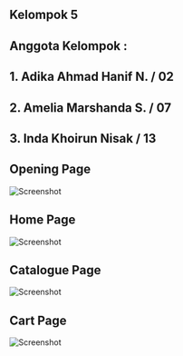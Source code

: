 ## Kelompok 5 
## Anggota Kelompok : 
## 1. Adika Ahmad Hanif N. / 02
## 2. Amelia Marshanda S. / 07
## 3. Inda Khoirun Nisak / 13



## Opening Page
![Screenshot](images/opening.jpeg)
## Home Page
![Screenshot](images/home.jpeg)
## Catalogue Page
![Screenshot](images/catalog.jpeg)
## Cart Page
![Screenshot](images/cart.jpeg)
